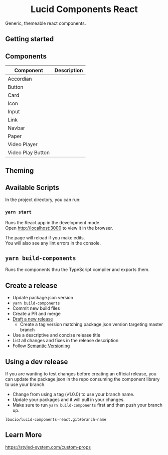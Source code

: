 <h1 align="center">
  Lucid Components React
</h1>

Generic, themeable react components.

## Getting started

## Components

| Component         | Description |
| ----------------- | ----------- |
| Accordian         |             |
| Button            |             |
| Card              |             |
| Icon              |             |
| Input             |             |
| Link              |             |
| Navbar            |             |
| Paper             |             |
| Video Player      |             |
| Video Play Button |             |

## Theming

## Available Scripts

In the project directory, you can run:

### `yarn start`

Runs the React app in the development mode.<br>
Open [http://localhost:3000](http://localhost:3000) to view it in the browser.

The page will reload if you make edits.<br>
You will also see any lint errors in the console.

## `yarn build-components`

Runs the components thru the TypeScript compiler and exports them.

## Create a release

- Update package.json version
- `yarn build-components`
- Commit new build files
- Create a PR and merge
- [Draft a new release](https://github.com/lbucio/lucid-components-react/releases)
  - Create a tag version matching package.json version targeting master branch
- Use a descriptive and concise release title
- List all changes and fixes in the release description
- Follow [Semantic Versioning](https://semver.org/)

## Using a dev release

If you are wanting to test changes before creating an official release, you can update the package.json in the repo consuming the component library to use your branch.

- Change from using a tag (v1.0.0) to use your branch name.
- Update your packages and it will pull in your changes.
- Make sure to run `yarn build-components` first and then push your branch up.

`lbucio/lucid-components-react.git#branch-name`

## Learn More

https://styled-system.com/custom-props
